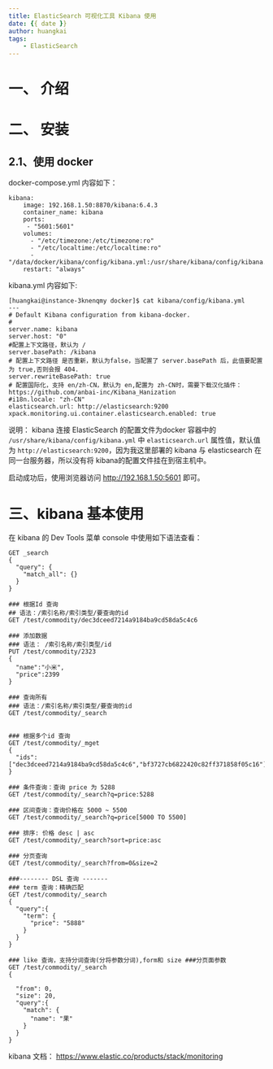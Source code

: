 ```yaml
---
title: ElasticSearch 可视化工具 Kibana 使用
date: {{ date }}
author: huangkai
tags:
    - ElasticSearch
---
```



# 一、 介绍 #


# 二、 安装 #

## 2.1、使用 docker ##

docker-compose.yml 内容如下：

```
kibana:
    image: 192.168.1.50:8870/kibana:6.4.3
    container_name: kibana
    ports:
     - "5601:5601"
    volumes:
      - "/etc/timezone:/etc/timezone:ro"
      - "/etc/localtime:/etc/localtime:ro"
      - "/data/docker/kibana/config/kibana.yml:/usr/share/kibana/config/kibana.yml"
    restart: "always"
```
kibana.yml 内容如下: 
```
[huangkai@instance-3knenqmy docker]$ cat kibana/config/kibana.yml 
---
# Default Kibana configuration from kibana-docker.
#
server.name: kibana
server.host: "0"
#配置上下文路径，默认为 /
server.basePath: /kibana
# 配置上下文路径 是否重新，默认为false，当配置了 server.basePath 后，此值要配置为 true,否则会报 404.
server.rewriteBasePath: true
# 配置国际化，支持 en/zh-CN，默认为 en,配置为 zh-CN时，需要下载汉化插件： https://github.com/anbai-inc/Kibana_Hanization
#i18n.locale: "zh-CN"
elasticsearch.url: http://elasticsearch:9200
xpack.monitoring.ui.container.elasticsearch.enabled: true
```

说明：
 kibana 连接 ElasticSearch 的配置文件为docker 容器中的 `/usr/share/kibana/config/kibana.yml` 中 `elasticsearch.url` 属性值，默认值为 `http://elasticsearch:9200`，因为我这里部署的 kibana 与 elasticsearch 在同一台服务器，所以没有将 kibana的配置文件挂在到宿主机中。

 启动成功后，使用浏览器访问  http://192.168.1.50:5601 即可。


# 三、kibana 基本使用 #

在 kibana 的 Dev Tools 菜单 console 中使用如下语法查看：
```
GET _search
{
  "query": {
    "match_all": {}
  }
}

### 根据Id 查询
## 语法：/索引名称/索引类型/要查询的id
GET /test/commodity/dec3dceed7214a9184ba9cd58da5c4c6

### 添加数据
### 语法： /索引名称/索引类型/id
PUT /test/commodity/2323
{
  "name":"小米",
  "price":2399
}

### 查询所有
### 语法：/索引名称/索引类型/要查询的id
GET /test/commodity/_search


### 根据多个id 查询
GET /test/commodity/_mget
{
  "ids":["dec3dceed7214a9184ba9cd58da5c4c6","bf3727cb6822420c82ff371858f05c16"]
}

### 条件查询：查询 price 为 5288
GET /test/commodity/_search?q=price:5288

### 区间查询：查询价格在 5000 ~ 5500
GET /test/commodity/_search?q=price[5000 TO 5500]

### 排序: 价格 desc | asc
GET /test/commodity/_search?sort=price:asc

### 分页查询
GET /test/commodity/_search?from=0&size=2

###-------- DSL 查询 -------
### term 查询：精确匹配
GET /test/commodity/_search
{
  "query":{
    "term": {
      "price": "5888"
    }
  }
}

### like 查询，支持分词查询(分将参数分词),form和 size ###分页面参数
GET /test/commodity/_search
{
  
  "from": 0, 
  "size": 20, 
  "query":{
    "match": {
      "name": "果"
    }
  }
}
```

kibana 文档：
https://www.elastic.co/products/stack/monitoring
